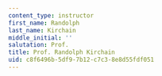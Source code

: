 ```yaml
---
content_type: instructor
first_name: Randolph
last_name: Kirchain
middle_initial: ''
salutation: Prof.
title: Prof. Randolph Kirchain
uid: c8f6496b-5df9-7b12-c7c3-8e8d55fdf051
---
```

